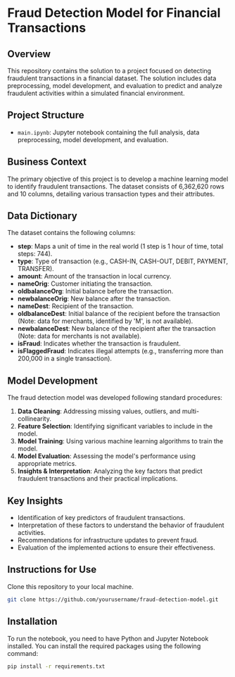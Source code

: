 # Fraud Detection Model for Financial Transactions

## Overview
This repository contains the solution to a project focused on detecting fraudulent transactions in a financial dataset. The solution includes data preprocessing, model development, and evaluation to predict and analyze fraudulent activities within a simulated financial environment.

## Project Structure
- `main.ipynb`: Jupyter notebook containing the full analysis, data preprocessing, model development, and evaluation.

## Business Context
The primary objective of this project is to develop a machine learning model to identify fraudulent transactions. The dataset consists of 6,362,620 rows and 10 columns, detailing various transaction types and their attributes.

## Data Dictionary
The dataset contains the following columns:
- **step**: Maps a unit of time in the real world (1 step is 1 hour of time, total steps: 744).
- **type**: Type of transaction (e.g., CASH-IN, CASH-OUT, DEBIT, PAYMENT, TRANSFER).
- **amount**: Amount of the transaction in local currency.
- **nameOrig**: Customer initiating the transaction.
- **oldbalanceOrg**: Initial balance before the transaction.
- **newbalanceOrig**: New balance after the transaction.
- **nameDest**: Recipient of the transaction.
- **oldbalanceDest**: Initial balance of the recipient before the transaction (Note: data for merchants, identified by 'M', is not available).
- **newbalanceDest**: New balance of the recipient after the transaction (Note: data for merchants is not available).
- **isFraud**: Indicates whether the transaction is fraudulent.
- **isFlaggedFraud**: Indicates illegal attempts (e.g., transferring more than 200,000 in a single transaction).

## Model Development
The fraud detection model was developed following standard procedures:
1. **Data Cleaning**: Addressing missing values, outliers, and multi-collinearity.
2. **Feature Selection**: Identifying significant variables to include in the model.
3. **Model Training**: Using various machine learning algorithms to train the model.
4. **Model Evaluation**: Assessing the model's performance using appropriate metrics.
5. **Insights & Interpretation**: Analyzing the key factors that predict fraudulent transactions and their practical implications.

## Key Insights
- Identification of key predictors of fraudulent transactions.
- Interpretation of these factors to understand the behavior of fraudulent activities.
- Recommendations for infrastructure updates to prevent fraud.
- Evaluation of the implemented actions to ensure their effectiveness.

## Instructions for Use
Clone this repository to your local machine.
   ```sh
   git clone https://github.com/yourusername/fraud-detection-model.git
```
   
## Installation

To run the notebook, you need to have Python and Jupyter Notebook installed. You can install the required packages using the following command:

```bash
pip install -r requirements.txt
